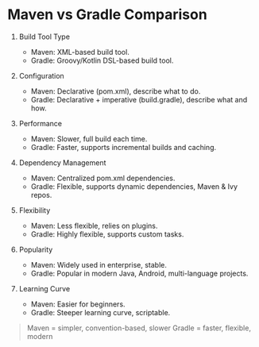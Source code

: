 
<h1>Maven vs Gradle Comparison</h1>

1. Build Tool Type
    - Maven: XML-based build tool.
    - Gradle: Groovy/Kotlin DSL-based build tool.

2. Configuration
    - Maven: Declarative (pom.xml), describe what to do.
    - Gradle: Declarative + imperative (build.gradle), describe what and how.

3. Performance
    - Maven: Slower, full build each time.
    - Gradle: Faster, supports incremental builds and caching.

4. Dependency Management
    - Maven: Centralized pom.xml dependencies.
    - Gradle: Flexible, supports dynamic dependencies, Maven & Ivy repos.

5. Flexibility
    - Maven: Less flexible, relies on plugins.
    - Gradle: Highly flexible, supports custom tasks.

6. Popularity
    - Maven: Widely used in enterprise, stable.
    - Gradle: Popular in modern Java, Android, multi-language projects.

7. Learning Curve
    - Maven: Easier for beginners.
    - Gradle: Steeper learning curve, scriptable.


 >Maven = simpler, convention-based, slower
>Gradle = faster, flexible, modern


